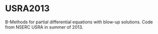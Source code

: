 USRA2013
========

B-Methods for partial differential equations with blow-up solutions. Code from NSERC USRA in summer of 2013.
